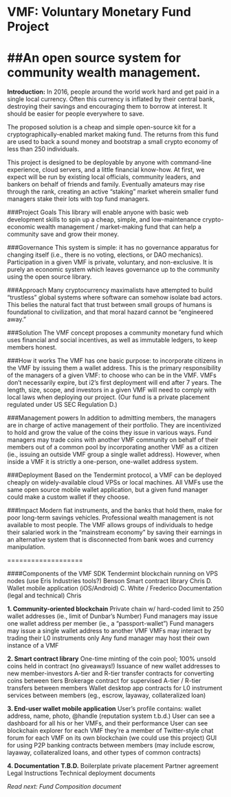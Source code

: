 # VMF: Voluntary Monetary Fund Project
##An open source system for community wealth management.
=======

**Introduction:** In 2016, people around the world work hard and get paid in a single local currency. Often this currency is inflated by their central bank, destroying their savings and encouraging them to borrow at interest. It should be easier for people everywhere to save.

The proposed solution is a cheap and simple open-source kit for a cryptographically-enabled market making fund. The returns from this fund are used to back a sound money and bootstrap a small crypto economy of less than 250 individuals.

This project is designed to be deployable by anyone with command-line experience, cloud servers, and a little financial know-how.  At first, we expect will be run by existing local officials, community leaders, and bankers on behalf of friends and family. Eventually amateurs may rise through the rank, creating an active “staking” market wherein smaller fund managers stake their lots with top fund managers.

###Project Goals
This library will enable anyone with basic web development skills to spin up a cheap, simple, and low-maintenance crypto-economic wealth management / market-making fund that can help a community save and grow their money. 

###Governance
This system is simple: it has no governance apparatus for changing itself (i.e., there is no voting, elections, or DAO mechanics). Participation in a given VMF is private, voluntary, and non-exclusive. It is purely an economic system which leaves governance up to the community using the open source library.

###Approach
Many cryptocurrency maximalists have attempted to build “trustless” global systems where software can somehow isolate bad actors. This belies the natural fact that trust between small groups of humans is foundational to civilization, and that moral hazard cannot be “engineered away.” 

###Solution
The VMF concept proposes a community monetary fund which uses financial and social incentives, as well as immutable ledgers, to keep members honest.

###How it works
The VMF has one basic purpose: to incorporate citizens in the VMF by issuing them a wallet address. This is the primary responsibility of the managers of a given VMF: to choose who can be in the VMF. VMFs don’t necessarily expire, but i2’s first deployment will end after 7 years. The length, size, scope, and investors in a given VMF will need to comply with local laws when deploying our project. (Our fund is a private placement regulated under US SEC Regulation D.)

###Management powers
In addition to admitting members, the managers are in charge of active management of their portfolio. They are incentivized to hold and grow the value of the coins they issue in various ways. Fund managers may trade coins with another VMF community on behalf of their members out of a common pool by incorporating another VMF as a citizen (ie., issuing an outside VMF group a single wallet address). However, when inside a VMF it is strictly a one-person, one-wallet address system.

###Deployment
Based on the Tendermint protocol, a VMF can be deployed cheaply on widely-available cloud VPSs or local machines. All VMFs use the same open source mobile wallet application, but a given fund manager could make a custom wallet if they choose. 

###Impact
Modern fiat instruments, and the banks that hold them, make for poor long-term savings vehicles. Professional wealth management is not available to most people. The VMF allows groups of individuals to hedge their salaried work in the “mainstream economy” by saving their earnings in an alternative system that is disconnected from bank woes and currency manipulation. 

===================

####Components of the VMF SDK
Tendermint blockchain running on VPS nodes (use Eris Industries tools?) Benson
Smart contract library Chris D.
Wallet mobile application (iOS/Android) C. White / Frederico
Documentation (legal and technical) Chris

**1. Community-oriented blockchain**
Private chain w/ hard-coded limit to 250 wallet addresses (ie., limit of Dunbar’s Number)
Fund managers may issue one wallet address per member (ie., a “passport-wallet”)
Fund managers may issue a single wallet address to another VMF
VMFs may interact by trading their L0 instruments only
Any fund manager may host their own instance of a VMF

**2. Smart contract library**
One-time minting of the coin pool; 100% unsold coins held in contract (no giveaways!)
Issuance of new wallet addresses to new member-investors
A-tier and R-tier transfer contracts for converting coins between tiers 
Brokerage contract for supervised A-tier / R-tier transfers between members
Wallet desktop app contracts for L0 instrument services between members (eg., escrow, layaway, collateralized loan)

**3. End-user wallet mobile application**
User’s profile contains: wallet address, name, photo, @handle (reputation system t.b.d.)
User can see a dashboard for all his or her VMFs, and their performance
User can see blockchain explorer for each VMF they’re a member of
Twitter-style chat forum for each VMF on its own blockchain (we could use this project)
GUI for using P2P banking contracts between members (may include escrow, layaway, collateralized loans, and other types of common contracts)

**4. Documentation T.B.D.**
Boilerplate private placement
Partner agreement
Legal Instructions
Technical deployment documents

*Read next: Fund Composition document*
